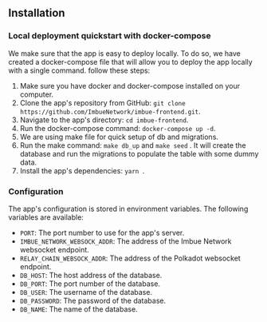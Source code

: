 ## Installation

### Local deployment quickstart with docker-compose
We make sure that the app is easy to deploy locally. To do so, we have created a docker-compose file that will allow you to deploy the app locally with a single command. 
follow these steps:

1. Make sure you have docker and docker-compose installed on your computer.
2. Clone the app's repository from GitHub: `git clone https://github.com/ImbueNetwork/imbue-frontend.git`.
3. Navigate to the app's directory: `cd imbue-frontend`.
4. Run the docker-compose command: `docker-compose up -d`.
5. We are using make file for quick setup of db and migrations. 
6. Run the make command: `make db_up` and `make seed` . It will create the database and run the migrations to populate the table with some dummy data.
7. Install the app's dependencies: `yarn `.

### Configuration

The app's configuration is stored in environment variables. The following variables are available:

- `PORT`: The port number to use for the app's server.
- `IMBUE_NETWORK_WEBSOCK_ADDR`: The address of the Imbue Network websocket endpoint.
- `RELAY_CHAIN_WEBSOCK_ADDR`: The address of the Polkadot websocket endpoint.
- `DB_HOST`: The host address of the database.
- `DB_PORT`: The port number of the database.
- `DB_USER`: The username of the database.
- `DB_PASSWORD`: The password of the database.
- `DB_NAME`: The name of the database.